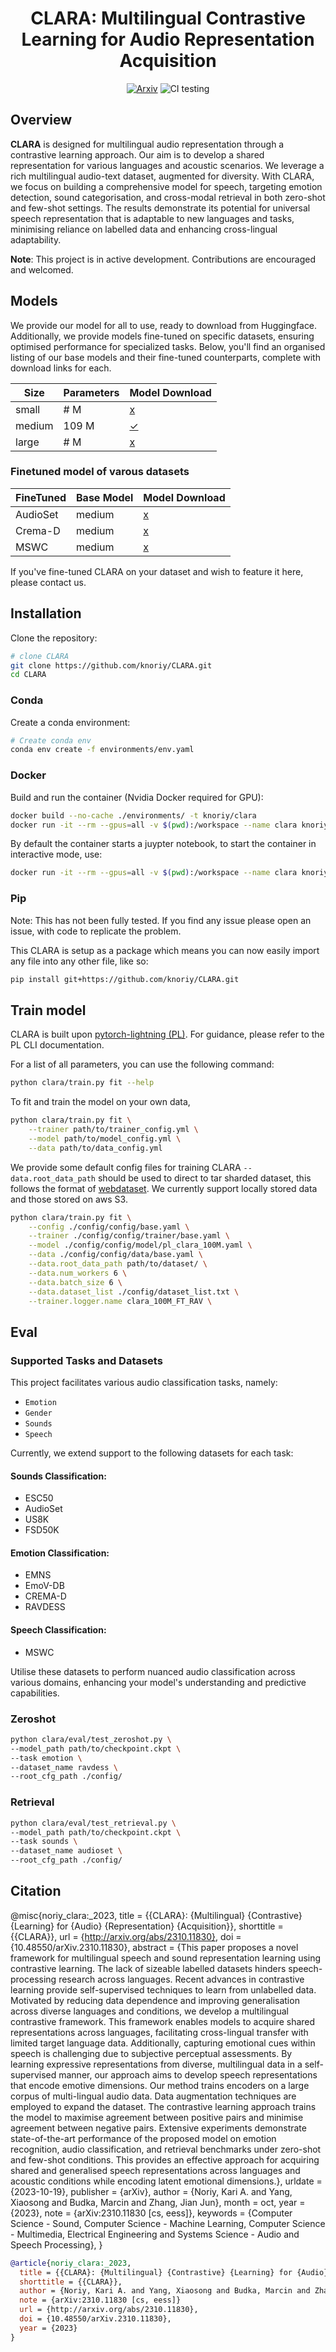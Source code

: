 <div align="center">

# CLARA: Multilingual Contrastive Learning for Audio Representation Acquisition

[![Arxiv](http://img.shields.io/badge/Journal-2023-B31B1B.svg)](https://arxiv.org/abs/2310.11830)
![CI testing](https://github.com/knoriy/CLARA/workflows/CI%20testing/badge.svg?branch=master&event=push)

</div>

## Overview
**CLARA** is designed for multilingual audio representation through a contrastive learning approach. Our aim is to develop a shared representation for various languages and acoustic scenarios. We leverage a rich multilingual audio-text dataset, augmented for diversity. With CLARA, we focus on building a comprehensive model for speech, targeting emotion detection, sound categorisation, and cross-modal retrieval in both zero-shot and few-shot settings. The results demonstrate its potential for universal speech representation that is adaptable to new languages and tasks, minimising reliance on labelled data and enhancing cross-lingual adaptability.

**Note**: This project is in active development. Contributions are encouraged and welcomed.

## Models
We provide our model for all to use, ready to download from Huggingface. Additionally, we provide models fine-tuned on specific datasets, ensuring optimised performance for specialized tasks. Below, you'll find an organised listing of our base models and their fine-tuned counterparts, complete with download links for each.

| Size     | Parameters | Model Download                                                              |
|----------|------------|-----------------------------------------------------------------------------|
| small    | # M        | [x]()                                                                       |
| medium   | 109 M      | [✓](https://huggingface.co/knoriy/CLARA/resolve/main/clara-medium.ckpt)     |
| large    | # M        | [x]()                                                                       |

### Finetuned model of varous datasets
| FineTuned | Base Model | Model Download                                                     |
|-----------|------------|--------------------------------------------------------------------|
| AudioSet  | medium     | [x]()                                                              |
| Crema-D   | medium     | [x]()                                                              |
| MSWC      | medium     | [x]()                                                              |

If you've fine-tuned CLARA on your dataset and wish to feature it here, please contact us.

## Installation
Clone the repository:
```bash
# clone CLARA   
git clone https://github.com/knoriy/CLARA.git
cd CLARA
```

### Conda
Create a conda environment:

``` bash
# Create conda env
conda env create -f environments/env.yaml
```

### Docker
Build and run the container (Nvidia Docker required for GPU):
``` bash
docker build --no-cache ./environments/ -t knoriy/clara
docker run -it --rm --gpus=all -v $(pwd):/workspace --name clara knoriy/clara
```
By default the container starts a juypter notebook, to start the container in interactive mode, use:

```bash
docker run -it --rm --gpus=all -v $(pwd):/workspace --name clara knoriy/clara bash
```
### Pip

Note: This has not been fully tested. If you find any issue please open an issue, with code to replicate the problem.

This CLARA is setup as a package which means you can now easily import any file into any other file, like so:

``` bash
pip install git+https://github.com/knoriy/CLARA.git
```

## Train model

CLARA is built upon [pytorch-lightning (PL)](https://lightning.ai/docs/pytorch/stable/). For guidance, please refer to the PL CLI documentation.

For a list of all parameters, you can use the following command:

``` bash
python clara/train.py fit --help
```
To fit and train the model on your own data,
``` bash
python clara/train.py fit \
    --trainer path/to/trainer_config.yml \
    --model path/to/model_config.yml \
    --data path/to/data_config.yml
```

We provide some default config files for training CLARA `--data.root_data_path` should be used to direct to tar sharded dataset, this follows the format of [webdataset](https://webdataset.github.io/webdataset/creating/). We currently support locally stored data and those stored on aws S3.

``` bash
python clara/train.py fit \
    --config ./config/config/base.yaml \
    --trainer ./config/config/trainer/base.yaml \
    --model ./config/config/model/pl_clara_100M.yaml \
    --data ./config/config/data/base.yaml \
    --data.root_data_path path/to/dataset/ \
    --data.num_workers 6 \
    --data.batch_size 6 \
    --data.dataset_list ./config/dataset_list.txt \
    --trainer.logger.name clara_100M_FT_RAV \
```
## Eval
### Supported Tasks and Datasets

This project facilitates various audio classification tasks, namely:

- `Emotion`
- `Gender`
- `Sounds`
- `Speech`

Currently, we extend support to the following datasets for each task:

#### Sounds Classification:
- ESC50
- AudioSet
- US8K
- FSD50K

#### Emotion Classification:
- EMNS
- EmoV-DB
- CREMA-D
- RAVDESS

#### Speech Classification:
- MSWC

Utilise these datasets to perform nuanced audio classification across various domains, enhancing your model's understanding and predictive capabilities.

### Zeroshot
``` bash
python clara/eval/test_zeroshot.py \
--model_path path/to/checkpoint.ckpt \
--task emotion \
--dataset_name ravdess \
--root_cfg_path ./config/
```
### Retrieval
``` bash
python clara/eval/test_retrieval.py \
--model_path path/to/checkpoint.ckpt \
--task sounds \
--dataset_name audioset \
--root_cfg_path ./config/
```

## Citation


@misc{noriy_clara:_2023,
	title = {{CLARA}: {Multilingual} {Contrastive} {Learning} for {Audio} {Representation} {Acquisition}},
	shorttitle = {{CLARA}},
	url = {http://arxiv.org/abs/2310.11830},
	doi = {10.48550/arXiv.2310.11830},
	abstract = {This paper proposes a novel framework for multilingual speech and sound representation learning using contrastive learning. The lack of sizeable labelled datasets hinders speech-processing research across languages. Recent advances in contrastive learning provide self-supervised techniques to learn from unlabelled data. Motivated by reducing data dependence and improving generalisation across diverse languages and conditions, we develop a multilingual contrastive framework. This framework enables models to acquire shared representations across languages, facilitating cross-lingual transfer with limited target language data. Additionally, capturing emotional cues within speech is challenging due to subjective perceptual assessments. By learning expressive representations from diverse, multilingual data in a self-supervised manner, our approach aims to develop speech representations that encode emotive dimensions. Our method trains encoders on a large corpus of multi-lingual audio data. Data augmentation techniques are employed to expand the dataset. The contrastive learning approach trains the model to maximise agreement between positive pairs and minimise agreement between negative pairs. Extensive experiments demonstrate state-of-the-art performance of the proposed model on emotion recognition, audio classification, and retrieval benchmarks under zero-shot and few-shot conditions. This provides an effective approach for acquiring shared and generalised speech representations across languages and acoustic conditions while encoding latent emotional dimensions.},
	urldate = {2023-10-19},
	publisher = {arXiv},
	author = {Noriy, Kari A. and Yang, Xiaosong and Budka, Marcin and Zhang, Jian Jun},
	month = oct,
	year = {2023},
	note = {arXiv:2310.11830 [cs, eess]},
	keywords = {Computer Science - Sound, Computer Science - Machine Learning, Computer Science - Multimedia, Electrical Engineering and Systems Science - Audio and Speech Processing},
}

```bibtex
@article{noriy_clara:_2023,
  title = {{CLARA}: {Multilingual} {Contrastive} {Learning} for {Audio} {Representation} {Acquisition}},
  shorttitle = {{CLARA}},
  author = {Noriy, Kari A. and Yang, Xiaosong and Budka, Marcin and Zhang, Jian Jun},
  note = {arXiv:2310.11830 [cs, eess]}
  url = {http://arxiv.org/abs/2310.11830},
  doi = {10.48550/arXiv.2310.11830},
  year = {2023}
}
```
